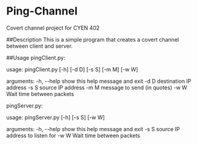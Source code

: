 Ping-Channel
============

Covert channel project for CYEN 402

##Description
This is a simple program that creates a covert channel between client and server. 

##Usage
pingClient.py:

usage: pingClient.py [-h] [-d D] [-s S] [-m M] [-w W]

arguments:
  -h, --help  show this help message and exit
  -d D        destination IP address
  -s S        source IP address
  -m M        message to send (in quotes)
  -w W	      Wait time between packets


pingServer.py:

usage: pingServer.py [-h] [-s S] [-w W]

arguments:
  -h, --help  show this help message and exit
  -s S        source IP address to listen for
  -w W        Wait time between packets
